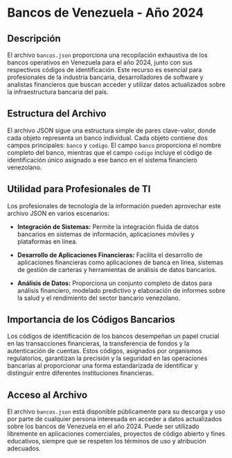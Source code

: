 # Bancos de Venezuela - Año 2024

## Descripción

El archivo `bancos.json` proporciona una recopilación exhaustiva de los bancos operativos en Venezuela para el año 2024, junto con sus respectivos códigos de identificación. Este recurso es esencial para profesionales de la industria bancaria, desarrolladores de software y analistas financieros que buscan acceder y utilizar datos actualizados sobre la infraestructura bancaria del país.

## Estructura del Archivo

El archivo JSON sigue una estructura simple de pares clave-valor, donde cada objeto representa un banco individual. Cada objeto contiene dos campos principales: `banco` y `codigo`. El campo `banco` proporciona el nombre completo del banco, mientras que el campo `codigo` incluye el código de identificación único asignado a ese banco en el sistema financiero venezolano.

## Utilidad para Profesionales de TI

Los profesionales de tecnología de la información pueden aprovechar este archivo JSON en varios escenarios:

- **Integración de Sistemas:** Permite la integración fluida de datos bancarios en sistemas de información, aplicaciones móviles y plataformas en línea.
  
- **Desarrollo de Aplicaciones Financieras:** Facilita el desarrollo de aplicaciones financieras como aplicaciones de banca en línea, sistemas de gestión de carteras y herramientas de análisis de datos bancarios.

- **Análisis de Datos:** Proporciona un conjunto completo de datos para análisis financiero, modelado predictivo y elaboración de informes sobre la salud y el rendimiento del sector bancario venezolano.

## Importancia de los Códigos Bancarios

Los códigos de identificación de los bancos desempeñan un papel crucial en las transacciones financieras, la transferencia de fondos y la autenticación de cuentas. Estos códigos, asignados por organismos regulatorios, garantizan la precisión y la seguridad en las operaciones bancarias al proporcionar una forma estandarizada de identificar y distinguir entre diferentes instituciones financieras.

## Acceso al Archivo

El archivo `bancos.json` está disponible públicamente para su descarga y uso por parte de cualquier persona interesada en acceder a datos actualizados sobre los bancos de Venezuela en el año 2024. Puede ser utilizado libremente en aplicaciones comerciales, proyectos de código abierto y fines educativos, siempre que se respeten los términos de uso y atribución adecuados.

